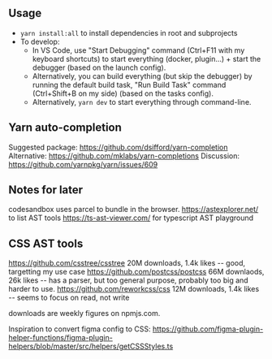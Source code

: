 ## Usage

- `yarn install:all` to install dependencies in root and subprojects
- To develop:
  - In VS Code, use "Start Debugging" command (Ctrl+F11 with my keyboard shortcuts) to start everything (docker, plugin...) + start the debugger (based on the launch config).
  - Alternatively, you can build everything (but skip the debugger) by running the default build task, "Run Build Task" command (Ctrl+Shift+B on my side) (based on the tasks config).
  - Alternatively, `yarn dev` to start everything through command-line.

## Yarn auto-completion

Suggested package: https://github.com/dsifford/yarn-completion
Alternative: https://github.com/mklabs/yarn-completions
Discussion: https://github.com/yarnpkg/yarn/issues/609

## Notes for later

codesandbox uses parcel to bundle in the browser.
https://astexplorer.net/ to list AST tools
https://ts-ast-viewer.com/ for typescript AST playground

## CSS AST tools

https://github.com/csstree/csstree  20M downloads, 1.4k likes -- good, targetting my use case
https://github.com/postcss/postcss  66M downlaods, 26k likes -- has a parser, but too general purpose, probably too big and harder to use.
https://github.com/reworkcss/css  12M downloads, 1.4k likes -- seems to focus on read, not write

downloads are weekly figures on npmjs.com.

Inspiration to convert figma config to CSS: https://github.com/figma-plugin-helper-functions/figma-plugin-helpers/blob/master/src/helpers/getCSSStyles.ts
